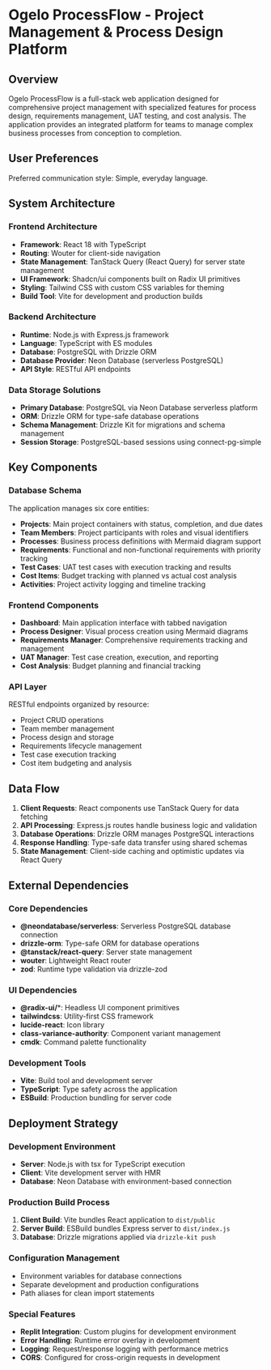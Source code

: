 # Ogelo ProcessFlow - Project Management & Process Design Platform

## Overview

Ogelo ProcessFlow is a full-stack web application designed for comprehensive project management with specialized features for process design, requirements management, UAT testing, and cost analysis. The application provides an integrated platform for teams to manage complex business processes from conception to completion.

## User Preferences

Preferred communication style: Simple, everyday language.

## System Architecture

### Frontend Architecture
- **Framework**: React 18 with TypeScript
- **Routing**: Wouter for client-side navigation
- **State Management**: TanStack Query (React Query) for server state management
- **UI Framework**: Shadcn/ui components built on Radix UI primitives
- **Styling**: Tailwind CSS with custom CSS variables for theming
- **Build Tool**: Vite for development and production builds

### Backend Architecture
- **Runtime**: Node.js with Express.js framework
- **Language**: TypeScript with ES modules
- **Database**: PostgreSQL with Drizzle ORM
- **Database Provider**: Neon Database (serverless PostgreSQL)
- **API Style**: RESTful API endpoints

### Data Storage Solutions
- **Primary Database**: PostgreSQL via Neon Database serverless platform
- **ORM**: Drizzle ORM for type-safe database operations
- **Schema Management**: Drizzle Kit for migrations and schema management
- **Session Storage**: PostgreSQL-based sessions using connect-pg-simple

## Key Components

### Database Schema
The application manages six core entities:
- **Projects**: Main project containers with status, completion, and due dates
- **Team Members**: Project participants with roles and visual identifiers
- **Processes**: Business process definitions with Mermaid diagram support
- **Requirements**: Functional and non-functional requirements with priority tracking
- **Test Cases**: UAT test cases with execution tracking and results
- **Cost Items**: Budget tracking with planned vs actual cost analysis
- **Activities**: Project activity logging and timeline tracking

### Frontend Components
- **Dashboard**: Main application interface with tabbed navigation
- **Process Designer**: Visual process creation using Mermaid diagrams
- **Requirements Manager**: Comprehensive requirements tracking and management
- **UAT Manager**: Test case creation, execution, and reporting
- **Cost Analysis**: Budget planning and financial tracking

### API Layer
RESTful endpoints organized by resource:
- Project CRUD operations
- Team member management
- Process design and storage
- Requirements lifecycle management
- Test case execution tracking
- Cost item budgeting and analysis

## Data Flow

1. **Client Requests**: React components use TanStack Query for data fetching
2. **API Processing**: Express.js routes handle business logic and validation
3. **Database Operations**: Drizzle ORM manages PostgreSQL interactions
4. **Response Handling**: Type-safe data transfer using shared schemas
5. **State Management**: Client-side caching and optimistic updates via React Query

## External Dependencies

### Core Dependencies
- **@neondatabase/serverless**: Serverless PostgreSQL database connection
- **drizzle-orm**: Type-safe ORM for database operations
- **@tanstack/react-query**: Server state management
- **wouter**: Lightweight React router
- **zod**: Runtime type validation via drizzle-zod

### UI Dependencies
- **@radix-ui/***: Headless UI component primitives
- **tailwindcss**: Utility-first CSS framework
- **lucide-react**: Icon library
- **class-variance-authority**: Component variant management
- **cmdk**: Command palette functionality

### Development Tools
- **Vite**: Build tool and development server
- **TypeScript**: Type safety across the application
- **ESBuild**: Production bundling for server code

## Deployment Strategy

### Development Environment
- **Server**: Node.js with tsx for TypeScript execution
- **Client**: Vite development server with HMR
- **Database**: Neon Database with environment-based connection

### Production Build Process
1. **Client Build**: Vite bundles React application to `dist/public`
2. **Server Build**: ESBuild bundles Express server to `dist/index.js`
3. **Database**: Drizzle migrations applied via `drizzle-kit push`

### Configuration Management
- Environment variables for database connections
- Separate development and production configurations
- Path aliases for clean import statements

### Special Features
- **Replit Integration**: Custom plugins for development environment
- **Error Handling**: Runtime error overlay in development
- **Logging**: Request/response logging with performance metrics
- **CORS**: Configured for cross-origin requests in development